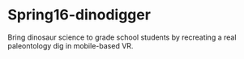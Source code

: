 # Spring16-dinodigger
Bring dinosaur science to grade school students by recreating a real paleontology dig in mobile-based VR.
